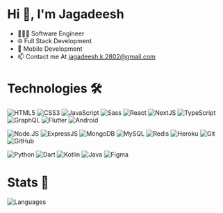 # Hi 👋, I'm Jagadeesh

- 🧑🏻‍💻 Software Engineer
- 🌐 Full Stack Development
- 📱 Mobile Development
- 📫 Contact me At jagadeesh.k.2802@gmail.com

# Technologies 🛠️

<!-- Frontend -->
![HTML5](https://img.shields.io/badge/-HTML5-E34F26?style=flat-square&logo=html5&logoColor=white)
![CSS3](https://img.shields.io/badge/-CSS3-1572B6?style=flat-square&logo=css3)
![JavaScript](https://img.shields.io/badge/-JavaScript-F7DF1E?style=flat-square&logo=javascript&logoColor=black)
![Sass](https://img.shields.io/badge/-Sass-CC6699?style=flat-square&logo=sass&logoColor=white)
![React](https://img.shields.io/badge/-React-61DAFB?style=flat-square&logo=react&logoColor=white)
![NextJS](https://img.shields.io/badge/-Next.JS-000000?style=flat-square&logo=Next.js)
![TypeScript](https://img.shields.io/badge/-TypeScript-3178C6?style=flat-square&logo=typescript&logoColor=white)
![GraphQL](https://img.shields.io/badge/-GraphQL-E10098?style=flat-square&logo=graphql&logoColor=white)
![Flutter](https://img.shields.io/badge/-Flutter-02569B?style=flat-square&logo=flutter)
![Android](https://img.shields.io/badge/-Android-3DDC84?style=flat-square&logo=android&logoColor=white)

<!-- Backend -->
![Node.JS](https://img.shields.io/badge/-Node.JS-339933?style=flat-square&logo=Node.js&logoColor=white)
![ExpressJS](https://img.shields.io/badge/-Express.JS-000000?style=flat-square&logo=Express)
![MongoDB](https://img.shields.io/badge/-MongoDB-47A248?style=flat-square&logo=mongodb&logoColor=white)
![MySQL](https://img.shields.io/badge/-MySQL-4479A1?style=flat-square&logo=mysql&logoColor=white)
![Redis](https://img.shields.io/badge/-Redis-DC382D?style=flat-square&logo=Redis&logoColor=white)
![Heroku](https://img.shields.io/badge/-Heroku-430098?style=flat-square&logo=heroku)
![Git](https://img.shields.io/badge/-Git-F05032?style=flat-square&logo=git&logoColor=white)
![GitHub](https://img.shields.io/badge/-GitHub-181717?style=flat-square&logo=github)

<!-- Other Languages -->
![Python](https://img.shields.io/badge/-Python-3776AB?style=flat-square&logo=Python&logoColor=white)
![Dart](https://img.shields.io/badge/-Dart-0175C2?style=flat-square&logo=dart&logoColor=white)
![Kotlin](https://img.shields.io/badge/-Kotlin-0095D5?style=flat-square&logo=kotlin&logoColor=white)
![Java](https://img.shields.io/badge/Java-ED8B00?style=flat-square&logo=openjdk&logoColor=white)
![Figma](https://img.shields.io/badge/-Figma-ff7360?style=flat-square&logo=Figma&logoColor=white)

# Stats 📃


![Languages](https://github-readme-stats.vercel.app/api/top-langs/?username=jagadeesh-k-2802&layout=compact&theme=transparent)
